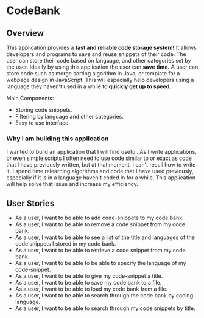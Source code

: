 # CodeBank

## Overview

This application provides a **fast and reliable code storage system!** It allows developers and programs to save and
reuse snippets of their code. The user can store their code based on language, and other categories set by the user.
Ideally by using this application the user can **save time.**
A user can store code such as merge sorting algorithm in Java, or template for a webpage design in JavaScript. This will
especially help developers using a language they haven't used in a while to **quickly get up to speed**.

Main Components:

- Storing code snippets.
- Filtering by language and other categories.
- Easy to use interface.

### Why I am building this application

I wanted to build an application that I will find useful. As I write applications, or even simple scripts I often need
to use code similar to or exact as code that I have previously written, but at that moment, I can't recall how to write
it. I spend time relearning algorithms and code that I have used previously, especially if it is in a language haven't
coded in for a while. This application will help solve that issue and increase my efficiency.

## User Stories

- As a user, I want to be able to add code-snippets to my code bank.
- As a user, I want to be able to remove a code snippet from my code bank.
- As a user, I want to be able to see a list of the title and languages of the code snippets I stored in my code bank.
- As a user, I want to be able to retrieve a code snippet from my code bank.
- As a user, I want to be able to be able to specify the language of my code-snippet.
- As a user, I want to be able to give my code-snippet a title.
- As a user, I want to be able to save my code bank to a file.
- As a user, I want to be able to load my code bank from a file.
- As a user, I want to be able to search through the code bank by coding language.
- As a user, I want to be able to search through my code snippets by title.
